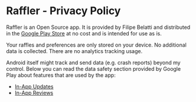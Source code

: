 # Raffler - Privacy Policy

Raffler is an Open Source app. It is provided by Filipe Belatti and distributed in the [Google Play Store](https://play.google.com/store/apps/details?id=com.fibelatti.raffler) at no cost and is intended for use as is.

Your raffles and preferences are only stored on your device. No additional data is collected. There are no analytics tracking usage.

Android itself might track and send data (e.g. crash reports) beyond my control. Below you can read the data safety section provided by Google Play about features that are used by the app:

- [In-App Updates](https://developer.android.com/guide/playcore#in-app_updates)
- [In-App Reviews](https://developer.android.com/guide/playcore#in-app_reviews)
